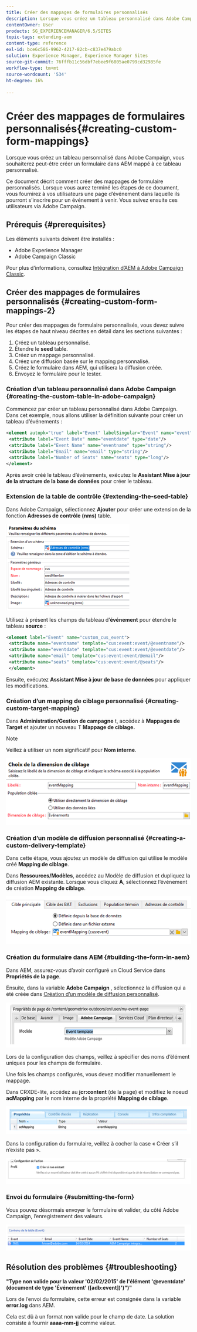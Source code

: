 ```yaml
---
title: Créer des mappages de formulaires personnalisés
description: Lorsque vous créez un tableau personnalisé dans Adobe Campaign, vous souhaiterez peut-être créer un formulaire dans AEM qui correspond à ce tableau personnalisé.
contentOwner: User
products: SG_EXPERIENCEMANAGER/6.5/SITES
topic-tags: extending-aem
content-type: reference
exl-id: bce6c586-9962-4217-82cb-c837e479abc0
solution: Experience Manager, Experience Manager Sites
source-git-commit: 76fffb11c56dbf7ebee9f6805ae0799cd32985fe
workflow-type: tm+mt
source-wordcount: '534'
ht-degree: 16%

---
```


# Créer des mappages de formulaires personnalisés{#creating-custom-form-mappings}

Lorsque vous créez un tableau personnalisé dans Adobe Campaign, vous souhaiterez peut-être créer un formulaire dans AEM mappé à ce tableau personnalisé.

Ce document décrit comment créer des mappages de formulaire personnalisés. Lorsque vous aurez terminé les étapes de ce document, vous fournirez à vos utilisateurs une page d’événement dans laquelle ils pourront s’inscrire pour un événement à venir. Vous suivez ensuite ces utilisateurs via Adobe Campaign.

## Prérequis {#prerequisites}

Les éléments suivants doivent être installés :

* Adobe Experience Manager
* Adobe Campaign Classic

Pour plus d’informations, consultez [Intégration d’AEM à Adobe Campaign Classic](/help/sites-administering/campaignonpremise.md).

## Créer des mappages de formulaires personnalisés {#creating-custom-form-mappings-2}

Pour créer des mappages de formulaire personnalisés, vous devez suivre les étapes de haut niveau décrites en détail dans les sections suivantes :

1. Créez un tableau personnalisé.
1. Étendre le **seed** table.
1. Créez un mappage personnalisé.
1. Créez une diffusion basée sur le mapping personnalisé.
1. Créez le formulaire dans AEM, qui utilisera la diffusion créée.
1. Envoyez le formulaire pour le tester.

### Création d’un tableau personnalisé dans Adobe Campaign {#creating-the-custom-table-in-adobe-campaign}

Commencez par créer un tableau personnalisé dans Adobe Campaign. Dans cet exemple, nous allons utiliser la définition suivante pour créer un tableau d’événements :

```xml
<element autopk="true" label="Event" labelSingular="Event" name="event">
 <attribute label="Event Date" name="eventdate" type="date"/>
 <attribute label="Event Name" name="eventname" type="string"/>
 <attribute label="Email" name="email" type="string"/>
 <attribute label="Number of Seats" name="seats" type="long"/>
</element>
```

Après avoir créé le tableau d’événements, exécutez le **Assistant Mise à jour de la structure de la base de données** pour créer le tableau.

### Extension de la table de contrôle {#extending-the-seed-table}

Dans Adobe Campaign, sélectionnez **Ajouter** pour créer une extension de la fonction **Adresses de contrôle (nms)** table.

![chlimage_1-194](assets/chlimage_1-194.png)

Utilisez à présent les champs du tableau d’**événement** pour étendre le tableau **source** :

```xml
<element label="Event" name="custom_cus_event">
 <attribute name="eventname" template="cus:event:event/@eventname"/>
 <attribute name="eventdate" template="cus:event:event/@eventdate"/>
 <attribute name="email" template="cus:event:event/@email"/>
 <attribute name="seats" template="cus:event:event/@seats"/>
 </element>
```

Ensuite, exécutez **Assistant Mise à jour de base de données** pour appliquer les modifications.

### Création d’un mapping de ciblage personnalisé {#creating-custom-target-mapping}

Dans **Administration/Gestion de campagne** t, accédez à **Mappages de Target** et ajouter un nouveau T **Mappage de ciblage.**

>[!NOTE]
>
>Veillez à utiliser un nom significatif pour **Nom interne**.

![chlimage_1-195](assets/chlimage_1-195.png)

### Création d’un modèle de diffusion personnalisé {#creating-a-custom-delivery-template}

Dans cette étape, vous ajoutez un modèle de diffusion qui utilise le modèle créé **Mapping de ciblage**.

Dans **Ressources/Modèles**, accédez au Modèle de diffusion et dupliquez la diffusion AEM existante. Lorsque vous cliquez **À**, sélectionnez l’événement de création **Mapping de ciblage**.

![chlimage_1-196](assets/chlimage_1-196.png)

### Création du formulaire dans AEM {#building-the-form-in-aem}

Dans AEM, assurez-vous d’avoir configuré un Cloud Service dans **Propriétés de la page**.

Ensuite, dans la variable **Adobe Campaign** , sélectionnez la diffusion qui a été créée dans [Création d’un modèle de diffusion personnalisé](#creating-a-custom-delivery-template).

![chlimage_1-197](assets/chlimage_1-197.png)

Lors de la configuration des champs, veillez à spécifier des noms d’élément uniques pour les champs de formulaire.

Une fois les champs configurés, vous devez modifier manuellement le mappage.

Dans CRXDE-lite, accédez au **jcr:content** (de la page) et modifiez le noeud **acMapping** par le nom interne de la propriété **Mapping de ciblage**.

![chlimage_1-198](assets/chlimage_1-198.png)

Dans la configuration du formulaire, veillez à cocher la case « Créer s’il n’existe pas ».

![chlimage_1-199](assets/chlimage_1-199.png)

### Envoi du formulaire {#submitting-the-form}

Vous pouvez désormais envoyer le formulaire et valider, du côté Adobe Campaign, l’enregistrement des valeurs.

![chlimage_1-200](assets/chlimage_1-200.png)

## Résolution des problèmes {#troubleshooting}

**&quot;Type non valide pour la valeur &#39;02/02/2015&#39; de l&#39;élément &#39;@eventdate&#39; (document de type &#39;Événement&#39; ([adb:event])&#39;)&quot;)&quot;**

Lors de l’envoi du formulaire, cette erreur est consignée dans la variable **error.log** dans AEM.

Cela est dû à un format non valide pour le champ de date. La solution consiste à fournir **aaaa-mm-jj** comme valeur.
